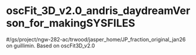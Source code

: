 # oscFit_3D_v2.0_andris_daydreamVerson_for_makingSYSFILES
#/gs/project/ngw-282-ac/trwood/jasper_home/JP_fraction_original_jan26 on guillimin. Based on oscFit3D_v2.0
